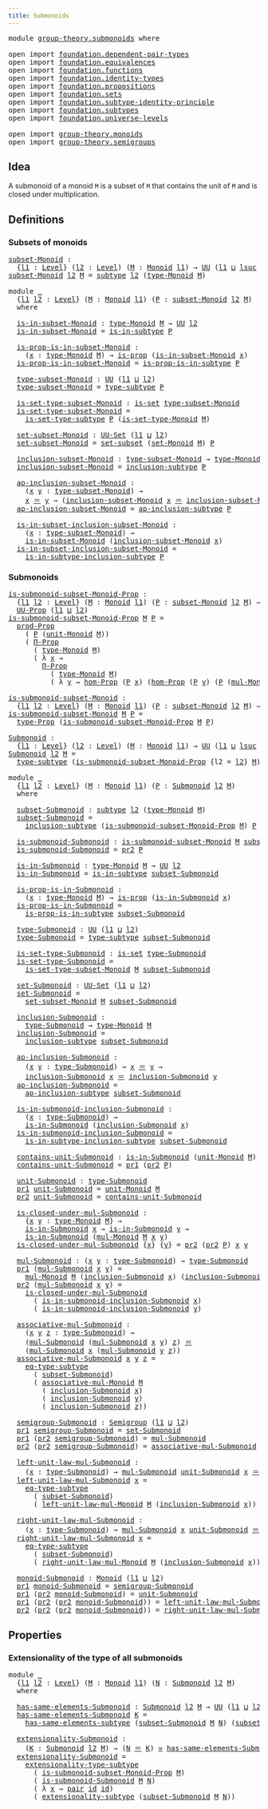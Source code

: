 ```yaml
---
title: Submonoids
---
```


<pre class="Agda"><a id="36" class="Keyword">module</a> <a id="43" href="group-theory.submonoids.html" class="Module">group-theory.submonoids</a> <a id="67" class="Keyword">where</a>

<a id="74" class="Keyword">open</a> <a id="79" class="Keyword">import</a> <a id="86" href="foundation.dependent-pair-types.html" class="Module">foundation.dependent-pair-types</a>
<a id="118" class="Keyword">open</a> <a id="123" class="Keyword">import</a> <a id="130" href="foundation.equivalences.html" class="Module">foundation.equivalences</a>
<a id="154" class="Keyword">open</a> <a id="159" class="Keyword">import</a> <a id="166" href="foundation.functions.html" class="Module">foundation.functions</a>
<a id="187" class="Keyword">open</a> <a id="192" class="Keyword">import</a> <a id="199" href="foundation.identity-types.html" class="Module">foundation.identity-types</a>
<a id="225" class="Keyword">open</a> <a id="230" class="Keyword">import</a> <a id="237" href="foundation.propositions.html" class="Module">foundation.propositions</a>
<a id="261" class="Keyword">open</a> <a id="266" class="Keyword">import</a> <a id="273" href="foundation.sets.html" class="Module">foundation.sets</a>
<a id="289" class="Keyword">open</a> <a id="294" class="Keyword">import</a> <a id="301" href="foundation.subtype-identity-principle.html" class="Module">foundation.subtype-identity-principle</a>
<a id="339" class="Keyword">open</a> <a id="344" class="Keyword">import</a> <a id="351" href="foundation.subtypes.html" class="Module">foundation.subtypes</a>
<a id="371" class="Keyword">open</a> <a id="376" class="Keyword">import</a> <a id="383" href="foundation.universe-levels.html" class="Module">foundation.universe-levels</a>

<a id="411" class="Keyword">open</a> <a id="416" class="Keyword">import</a> <a id="423" href="group-theory.monoids.html" class="Module">group-theory.monoids</a>
<a id="444" class="Keyword">open</a> <a id="449" class="Keyword">import</a> <a id="456" href="group-theory.semigroups.html" class="Module">group-theory.semigroups</a>
</pre>
## Idea

A submonoid of a monoid `M` is a subset of `M` that contains the unit of `M` and is closed under multiplication.

## Definitions

### Subsets of monoids

<pre class="Agda"><a id="subset-Monoid"></a><a id="656" href="group-theory.submonoids.html#656" class="Function">subset-Monoid</a> <a id="670" class="Symbol">:</a>
  <a id="674" class="Symbol">{</a><a id="675" href="group-theory.submonoids.html#675" class="Bound">l1</a> <a id="678" class="Symbol">:</a> <a id="680" href="Agda.Primitive.html#597" class="Postulate">Level</a><a id="685" class="Symbol">}</a> <a id="687" class="Symbol">(</a><a id="688" href="group-theory.submonoids.html#688" class="Bound">l2</a> <a id="691" class="Symbol">:</a> <a id="693" href="Agda.Primitive.html#597" class="Postulate">Level</a><a id="698" class="Symbol">)</a> <a id="700" class="Symbol">(</a><a id="701" href="group-theory.submonoids.html#701" class="Bound">M</a> <a id="703" class="Symbol">:</a> <a id="705" href="group-theory.monoids.html#1025" class="Function">Monoid</a> <a id="712" href="group-theory.submonoids.html#675" class="Bound">l1</a><a id="714" class="Symbol">)</a> <a id="716" class="Symbol">→</a> <a id="718" href="foundation-core.universe-levels.html#235" class="Primitive">UU</a> <a id="721" class="Symbol">(</a><a id="722" href="group-theory.submonoids.html#675" class="Bound">l1</a> <a id="725" href="Agda.Primitive.html#810" class="Primitive Operator">⊔</a> <a id="727" href="Agda.Primitive.html#780" class="Primitive">lsuc</a> <a id="732" href="group-theory.submonoids.html#688" class="Bound">l2</a><a id="734" class="Symbol">)</a>
<a id="736" href="group-theory.submonoids.html#656" class="Function">subset-Monoid</a> <a id="750" href="group-theory.submonoids.html#750" class="Bound">l2</a> <a id="753" href="group-theory.submonoids.html#753" class="Bound">M</a> <a id="755" class="Symbol">=</a> <a id="757" href="foundation-core.subtypes.html#2275" class="Function">subtype</a> <a id="765" href="group-theory.submonoids.html#750" class="Bound">l2</a> <a id="768" class="Symbol">(</a><a id="769" href="group-theory.monoids.html#1200" class="Function">type-Monoid</a> <a id="781" href="group-theory.submonoids.html#753" class="Bound">M</a><a id="782" class="Symbol">)</a>

<a id="785" class="Keyword">module</a> <a id="792" href="group-theory.submonoids.html#792" class="Module">_</a>
  <a id="796" class="Symbol">{</a><a id="797" href="group-theory.submonoids.html#797" class="Bound">l1</a> <a id="800" href="group-theory.submonoids.html#800" class="Bound">l2</a> <a id="803" class="Symbol">:</a> <a id="805" href="Agda.Primitive.html#597" class="Postulate">Level</a><a id="810" class="Symbol">}</a> <a id="812" class="Symbol">(</a><a id="813" href="group-theory.submonoids.html#813" class="Bound">M</a> <a id="815" class="Symbol">:</a> <a id="817" href="group-theory.monoids.html#1025" class="Function">Monoid</a> <a id="824" href="group-theory.submonoids.html#797" class="Bound">l1</a><a id="826" class="Symbol">)</a> <a id="828" class="Symbol">(</a><a id="829" href="group-theory.submonoids.html#829" class="Bound">P</a> <a id="831" class="Symbol">:</a> <a id="833" href="group-theory.submonoids.html#656" class="Function">subset-Monoid</a> <a id="847" href="group-theory.submonoids.html#800" class="Bound">l2</a> <a id="850" href="group-theory.submonoids.html#813" class="Bound">M</a><a id="851" class="Symbol">)</a>
  <a id="855" class="Keyword">where</a>

  <a id="864" href="group-theory.submonoids.html#864" class="Function">is-in-subset-Monoid</a> <a id="884" class="Symbol">:</a> <a id="886" href="group-theory.monoids.html#1200" class="Function">type-Monoid</a> <a id="898" href="group-theory.submonoids.html#813" class="Bound">M</a> <a id="900" class="Symbol">→</a> <a id="902" href="foundation-core.universe-levels.html#235" class="Primitive">UU</a> <a id="905" href="group-theory.submonoids.html#800" class="Bound">l2</a>
  <a id="910" href="group-theory.submonoids.html#864" class="Function">is-in-subset-Monoid</a> <a id="930" class="Symbol">=</a> <a id="932" href="foundation-core.subtypes.html#2439" class="Function">is-in-subtype</a> <a id="946" href="group-theory.submonoids.html#829" class="Bound">P</a>

  <a id="951" href="group-theory.submonoids.html#951" class="Function">is-prop-is-in-subset-Monoid</a> <a id="979" class="Symbol">:</a>
    <a id="985" class="Symbol">(</a><a id="986" href="group-theory.submonoids.html#986" class="Bound">x</a> <a id="988" class="Symbol">:</a> <a id="990" href="group-theory.monoids.html#1200" class="Function">type-Monoid</a> <a id="1002" href="group-theory.submonoids.html#813" class="Bound">M</a><a id="1003" class="Symbol">)</a> <a id="1005" class="Symbol">→</a> <a id="1007" href="foundation-core.propositions.html#1309" class="Function">is-prop</a> <a id="1015" class="Symbol">(</a><a id="1016" href="group-theory.submonoids.html#864" class="Function">is-in-subset-Monoid</a> <a id="1036" href="group-theory.submonoids.html#986" class="Bound">x</a><a id="1037" class="Symbol">)</a>
  <a id="1041" href="group-theory.submonoids.html#951" class="Function">is-prop-is-in-subset-Monoid</a> <a id="1069" class="Symbol">=</a> <a id="1071" href="foundation-core.subtypes.html#2504" class="Function">is-prop-is-in-subtype</a> <a id="1093" href="group-theory.submonoids.html#829" class="Bound">P</a>

  <a id="1098" href="group-theory.submonoids.html#1098" class="Function">type-subset-Monoid</a> <a id="1117" class="Symbol">:</a> <a id="1119" href="foundation-core.universe-levels.html#235" class="Primitive">UU</a> <a id="1122" class="Symbol">(</a><a id="1123" href="group-theory.submonoids.html#797" class="Bound">l1</a> <a id="1126" href="Agda.Primitive.html#810" class="Primitive Operator">⊔</a> <a id="1128" href="group-theory.submonoids.html#800" class="Bound">l2</a><a id="1130" class="Symbol">)</a>
  <a id="1134" href="group-theory.submonoids.html#1098" class="Function">type-subset-Monoid</a> <a id="1153" class="Symbol">=</a> <a id="1155" href="foundation-core.subtypes.html#2619" class="Function">type-subtype</a> <a id="1168" href="group-theory.submonoids.html#829" class="Bound">P</a>

  <a id="1173" href="group-theory.submonoids.html#1173" class="Function">is-set-type-subset-Monoid</a> <a id="1199" class="Symbol">:</a> <a id="1201" href="foundation-core.sets.html#1113" class="Function">is-set</a> <a id="1208" href="group-theory.submonoids.html#1098" class="Function">type-subset-Monoid</a>
  <a id="1229" href="group-theory.submonoids.html#1173" class="Function">is-set-type-subset-Monoid</a> <a id="1255" class="Symbol">=</a>
    <a id="1261" href="foundation-core.subtypes.html#5363" class="Function">is-set-type-subtype</a> <a id="1281" href="group-theory.submonoids.html#829" class="Bound">P</a> <a id="1283" class="Symbol">(</a><a id="1284" href="group-theory.monoids.html#1403" class="Function">is-set-type-Monoid</a> <a id="1303" href="group-theory.submonoids.html#813" class="Bound">M</a><a id="1304" class="Symbol">)</a>

  <a id="1309" href="group-theory.submonoids.html#1309" class="Function">set-subset-Monoid</a> <a id="1327" class="Symbol">:</a> <a id="1329" href="foundation-core.sets.html#1190" class="Function">UU-Set</a> <a id="1336" class="Symbol">(</a><a id="1337" href="group-theory.submonoids.html#797" class="Bound">l1</a> <a id="1340" href="Agda.Primitive.html#810" class="Primitive Operator">⊔</a> <a id="1342" href="group-theory.submonoids.html#800" class="Bound">l2</a><a id="1344" class="Symbol">)</a>
  <a id="1348" href="group-theory.submonoids.html#1309" class="Function">set-subset-Monoid</a> <a id="1366" class="Symbol">=</a> <a id="1368" href="foundation-core.subtypes.html#5697" class="Function">set-subset</a> <a id="1379" class="Symbol">(</a><a id="1380" href="group-theory.monoids.html#1301" class="Function">set-Monoid</a> <a id="1391" href="group-theory.submonoids.html#813" class="Bound">M</a><a id="1392" class="Symbol">)</a> <a id="1394" href="group-theory.submonoids.html#829" class="Bound">P</a>

  <a id="1399" href="group-theory.submonoids.html#1399" class="Function">inclusion-subset-Monoid</a> <a id="1423" class="Symbol">:</a> <a id="1425" href="group-theory.submonoids.html#1098" class="Function">type-subset-Monoid</a> <a id="1444" class="Symbol">→</a> <a id="1446" href="group-theory.monoids.html#1200" class="Function">type-Monoid</a> <a id="1458" href="group-theory.submonoids.html#813" class="Bound">M</a>
  <a id="1462" href="group-theory.submonoids.html#1399" class="Function">inclusion-subset-Monoid</a> <a id="1486" class="Symbol">=</a> <a id="1488" href="foundation-core.subtypes.html#2685" class="Function">inclusion-subtype</a> <a id="1506" href="group-theory.submonoids.html#829" class="Bound">P</a>

  <a id="1511" href="group-theory.submonoids.html#1511" class="Function">ap-inclusion-subset-Monoid</a> <a id="1538" class="Symbol">:</a>
    <a id="1544" class="Symbol">(</a><a id="1545" href="group-theory.submonoids.html#1545" class="Bound">x</a> <a id="1547" href="group-theory.submonoids.html#1547" class="Bound">y</a> <a id="1549" class="Symbol">:</a> <a id="1551" href="group-theory.submonoids.html#1098" class="Function">type-subset-Monoid</a><a id="1569" class="Symbol">)</a> <a id="1571" class="Symbol">→</a>
    <a id="1577" href="group-theory.submonoids.html#1545" class="Bound">x</a> <a id="1579" href="foundation-core.identity-types.html#1865" class="Function Operator">＝</a> <a id="1581" href="group-theory.submonoids.html#1547" class="Bound">y</a> <a id="1583" class="Symbol">→</a> <a id="1585" class="Symbol">(</a><a id="1586" href="group-theory.submonoids.html#1399" class="Function">inclusion-subset-Monoid</a> <a id="1610" href="group-theory.submonoids.html#1545" class="Bound">x</a> <a id="1612" href="foundation-core.identity-types.html#1865" class="Function Operator">＝</a> <a id="1614" href="group-theory.submonoids.html#1399" class="Function">inclusion-subset-Monoid</a> <a id="1638" href="group-theory.submonoids.html#1547" class="Bound">y</a><a id="1639" class="Symbol">)</a>
  <a id="1643" href="group-theory.submonoids.html#1511" class="Function">ap-inclusion-subset-Monoid</a> <a id="1670" class="Symbol">=</a> <a id="1672" href="foundation-core.subtypes.html#2751" class="Function">ap-inclusion-subtype</a> <a id="1693" href="group-theory.submonoids.html#829" class="Bound">P</a>

  <a id="1698" href="group-theory.submonoids.html#1698" class="Function">is-in-subset-inclusion-subset-Monoid</a> <a id="1735" class="Symbol">:</a>
    <a id="1741" class="Symbol">(</a><a id="1742" href="group-theory.submonoids.html#1742" class="Bound">x</a> <a id="1744" class="Symbol">:</a> <a id="1746" href="group-theory.submonoids.html#1098" class="Function">type-subset-Monoid</a><a id="1764" class="Symbol">)</a> <a id="1766" class="Symbol">→</a>
    <a id="1772" href="group-theory.submonoids.html#864" class="Function">is-in-subset-Monoid</a> <a id="1792" class="Symbol">(</a><a id="1793" href="group-theory.submonoids.html#1399" class="Function">inclusion-subset-Monoid</a> <a id="1817" href="group-theory.submonoids.html#1742" class="Bound">x</a><a id="1818" class="Symbol">)</a>
  <a id="1822" href="group-theory.submonoids.html#1698" class="Function">is-in-subset-inclusion-subset-Monoid</a> <a id="1859" class="Symbol">=</a>
    <a id="1865" href="foundation-core.subtypes.html#2914" class="Function">is-in-subtype-inclusion-subtype</a> <a id="1897" href="group-theory.submonoids.html#829" class="Bound">P</a>
</pre>
### Submonoids

<pre class="Agda"><a id="is-submonoid-subset-Monoid-Prop"></a><a id="1928" href="group-theory.submonoids.html#1928" class="Function">is-submonoid-subset-Monoid-Prop</a> <a id="1960" class="Symbol">:</a>
  <a id="1964" class="Symbol">{</a><a id="1965" href="group-theory.submonoids.html#1965" class="Bound">l1</a> <a id="1968" href="group-theory.submonoids.html#1968" class="Bound">l2</a> <a id="1971" class="Symbol">:</a> <a id="1973" href="Agda.Primitive.html#597" class="Postulate">Level</a><a id="1978" class="Symbol">}</a> <a id="1980" class="Symbol">(</a><a id="1981" href="group-theory.submonoids.html#1981" class="Bound">M</a> <a id="1983" class="Symbol">:</a> <a id="1985" href="group-theory.monoids.html#1025" class="Function">Monoid</a> <a id="1992" href="group-theory.submonoids.html#1965" class="Bound">l1</a><a id="1994" class="Symbol">)</a> <a id="1996" class="Symbol">(</a><a id="1997" href="group-theory.submonoids.html#1997" class="Bound">P</a> <a id="1999" class="Symbol">:</a> <a id="2001" href="group-theory.submonoids.html#656" class="Function">subset-Monoid</a> <a id="2015" href="group-theory.submonoids.html#1968" class="Bound">l2</a> <a id="2018" href="group-theory.submonoids.html#1981" class="Bound">M</a><a id="2019" class="Symbol">)</a> <a id="2021" class="Symbol">→</a>
  <a id="2025" href="foundation-core.propositions.html#1393" class="Function">UU-Prop</a> <a id="2033" class="Symbol">(</a><a id="2034" href="group-theory.submonoids.html#1965" class="Bound">l1</a> <a id="2037" href="Agda.Primitive.html#810" class="Primitive Operator">⊔</a> <a id="2039" href="group-theory.submonoids.html#1968" class="Bound">l2</a><a id="2041" class="Symbol">)</a>
<a id="2043" href="group-theory.submonoids.html#1928" class="Function">is-submonoid-subset-Monoid-Prop</a> <a id="2075" href="group-theory.submonoids.html#2075" class="Bound">M</a> <a id="2077" href="group-theory.submonoids.html#2077" class="Bound">P</a> <a id="2079" class="Symbol">=</a>
  <a id="2083" href="foundation-core.propositions.html#5874" class="Function">prod-Prop</a>
    <a id="2097" class="Symbol">(</a> <a id="2099" href="group-theory.submonoids.html#2077" class="Bound">P</a> <a id="2101" class="Symbol">(</a><a id="2102" href="group-theory.monoids.html#2049" class="Function">unit-Monoid</a> <a id="2114" href="group-theory.submonoids.html#2075" class="Bound">M</a><a id="2115" class="Symbol">))</a>
    <a id="2122" class="Symbol">(</a> <a id="2124" href="foundation-core.propositions.html#6694" class="Function">Π-Prop</a>
      <a id="2137" class="Symbol">(</a> <a id="2139" href="group-theory.monoids.html#1200" class="Function">type-Monoid</a> <a id="2151" href="group-theory.submonoids.html#2075" class="Bound">M</a><a id="2152" class="Symbol">)</a>
      <a id="2160" class="Symbol">(</a> <a id="2162" class="Symbol">λ</a> <a id="2164" href="group-theory.submonoids.html#2164" class="Bound">x</a> <a id="2166" class="Symbol">→</a>
        <a id="2176" href="foundation-core.propositions.html#6694" class="Function">Π-Prop</a>
          <a id="2193" class="Symbol">(</a> <a id="2195" href="group-theory.monoids.html#1200" class="Function">type-Monoid</a> <a id="2207" href="group-theory.submonoids.html#2075" class="Bound">M</a><a id="2208" class="Symbol">)</a>
          <a id="2220" class="Symbol">(</a> <a id="2222" class="Symbol">λ</a> <a id="2224" href="group-theory.submonoids.html#2224" class="Bound">y</a> <a id="2226" class="Symbol">→</a> <a id="2228" href="foundation-core.propositions.html#8796" class="Function">hom-Prop</a> <a id="2237" class="Symbol">(</a><a id="2238" href="group-theory.submonoids.html#2077" class="Bound">P</a> <a id="2240" href="group-theory.submonoids.html#2164" class="Bound">x</a><a id="2241" class="Symbol">)</a> <a id="2243" class="Symbol">(</a><a id="2244" href="foundation-core.propositions.html#8796" class="Function">hom-Prop</a> <a id="2253" class="Symbol">(</a><a id="2254" href="group-theory.submonoids.html#2077" class="Bound">P</a> <a id="2256" href="group-theory.submonoids.html#2224" class="Bound">y</a><a id="2257" class="Symbol">)</a> <a id="2259" class="Symbol">(</a><a id="2260" href="group-theory.submonoids.html#2077" class="Bound">P</a> <a id="2262" class="Symbol">(</a><a id="2263" href="group-theory.monoids.html#1545" class="Function">mul-Monoid</a> <a id="2274" href="group-theory.submonoids.html#2075" class="Bound">M</a> <a id="2276" href="group-theory.submonoids.html#2164" class="Bound">x</a> <a id="2278" href="group-theory.submonoids.html#2224" class="Bound">y</a><a id="2279" class="Symbol">))))))</a>

<a id="is-submonoid-subset-Monoid"></a><a id="2287" href="group-theory.submonoids.html#2287" class="Function">is-submonoid-subset-Monoid</a> <a id="2314" class="Symbol">:</a>
  <a id="2318" class="Symbol">{</a><a id="2319" href="group-theory.submonoids.html#2319" class="Bound">l1</a> <a id="2322" href="group-theory.submonoids.html#2322" class="Bound">l2</a> <a id="2325" class="Symbol">:</a> <a id="2327" href="Agda.Primitive.html#597" class="Postulate">Level</a><a id="2332" class="Symbol">}</a> <a id="2334" class="Symbol">(</a><a id="2335" href="group-theory.submonoids.html#2335" class="Bound">M</a> <a id="2337" class="Symbol">:</a> <a id="2339" href="group-theory.monoids.html#1025" class="Function">Monoid</a> <a id="2346" href="group-theory.submonoids.html#2319" class="Bound">l1</a><a id="2348" class="Symbol">)</a> <a id="2350" class="Symbol">(</a><a id="2351" href="group-theory.submonoids.html#2351" class="Bound">P</a> <a id="2353" class="Symbol">:</a> <a id="2355" href="group-theory.submonoids.html#656" class="Function">subset-Monoid</a> <a id="2369" href="group-theory.submonoids.html#2322" class="Bound">l2</a> <a id="2372" href="group-theory.submonoids.html#2335" class="Bound">M</a><a id="2373" class="Symbol">)</a> <a id="2375" class="Symbol">→</a> <a id="2377" href="foundation-core.universe-levels.html#235" class="Primitive">UU</a> <a id="2380" class="Symbol">(</a><a id="2381" href="group-theory.submonoids.html#2319" class="Bound">l1</a> <a id="2384" href="Agda.Primitive.html#810" class="Primitive Operator">⊔</a> <a id="2386" href="group-theory.submonoids.html#2322" class="Bound">l2</a><a id="2388" class="Symbol">)</a>
<a id="2390" href="group-theory.submonoids.html#2287" class="Function">is-submonoid-subset-Monoid</a> <a id="2417" href="group-theory.submonoids.html#2417" class="Bound">M</a> <a id="2419" href="group-theory.submonoids.html#2419" class="Bound">P</a> <a id="2421" class="Symbol">=</a>
  <a id="2425" href="foundation-core.propositions.html#1495" class="Function">type-Prop</a> <a id="2435" class="Symbol">(</a><a id="2436" href="group-theory.submonoids.html#1928" class="Function">is-submonoid-subset-Monoid-Prop</a> <a id="2468" href="group-theory.submonoids.html#2417" class="Bound">M</a> <a id="2470" href="group-theory.submonoids.html#2419" class="Bound">P</a><a id="2471" class="Symbol">)</a>

<a id="Submonoid"></a><a id="2474" href="group-theory.submonoids.html#2474" class="Function">Submonoid</a> <a id="2484" class="Symbol">:</a>
  <a id="2488" class="Symbol">{</a><a id="2489" href="group-theory.submonoids.html#2489" class="Bound">l1</a> <a id="2492" class="Symbol">:</a> <a id="2494" href="Agda.Primitive.html#597" class="Postulate">Level</a><a id="2499" class="Symbol">}</a> <a id="2501" class="Symbol">(</a><a id="2502" href="group-theory.submonoids.html#2502" class="Bound">l2</a> <a id="2505" class="Symbol">:</a> <a id="2507" href="Agda.Primitive.html#597" class="Postulate">Level</a><a id="2512" class="Symbol">)</a> <a id="2514" class="Symbol">(</a><a id="2515" href="group-theory.submonoids.html#2515" class="Bound">M</a> <a id="2517" class="Symbol">:</a> <a id="2519" href="group-theory.monoids.html#1025" class="Function">Monoid</a> <a id="2526" href="group-theory.submonoids.html#2489" class="Bound">l1</a><a id="2528" class="Symbol">)</a> <a id="2530" class="Symbol">→</a> <a id="2532" href="foundation-core.universe-levels.html#235" class="Primitive">UU</a> <a id="2535" class="Symbol">(</a><a id="2536" href="group-theory.submonoids.html#2489" class="Bound">l1</a> <a id="2539" href="Agda.Primitive.html#810" class="Primitive Operator">⊔</a> <a id="2541" href="Agda.Primitive.html#780" class="Primitive">lsuc</a> <a id="2546" href="group-theory.submonoids.html#2502" class="Bound">l2</a><a id="2548" class="Symbol">)</a>
<a id="2550" href="group-theory.submonoids.html#2474" class="Function">Submonoid</a> <a id="2560" href="group-theory.submonoids.html#2560" class="Bound">l2</a> <a id="2563" href="group-theory.submonoids.html#2563" class="Bound">M</a> <a id="2565" class="Symbol">=</a>
  <a id="2569" href="foundation-core.subtypes.html#2619" class="Function">type-subtype</a> <a id="2582" class="Symbol">(</a><a id="2583" href="group-theory.submonoids.html#1928" class="Function">is-submonoid-subset-Monoid-Prop</a> <a id="2615" class="Symbol">{</a><a id="2616" class="Argument">l2</a> <a id="2619" class="Symbol">=</a> <a id="2621" href="group-theory.submonoids.html#2560" class="Bound">l2</a><a id="2623" class="Symbol">}</a> <a id="2625" href="group-theory.submonoids.html#2563" class="Bound">M</a><a id="2626" class="Symbol">)</a>

<a id="2629" class="Keyword">module</a> <a id="2636" href="group-theory.submonoids.html#2636" class="Module">_</a>
  <a id="2640" class="Symbol">{</a><a id="2641" href="group-theory.submonoids.html#2641" class="Bound">l1</a> <a id="2644" href="group-theory.submonoids.html#2644" class="Bound">l2</a> <a id="2647" class="Symbol">:</a> <a id="2649" href="Agda.Primitive.html#597" class="Postulate">Level</a><a id="2654" class="Symbol">}</a> <a id="2656" class="Symbol">(</a><a id="2657" href="group-theory.submonoids.html#2657" class="Bound">M</a> <a id="2659" class="Symbol">:</a> <a id="2661" href="group-theory.monoids.html#1025" class="Function">Monoid</a> <a id="2668" href="group-theory.submonoids.html#2641" class="Bound">l1</a><a id="2670" class="Symbol">)</a> <a id="2672" class="Symbol">(</a><a id="2673" href="group-theory.submonoids.html#2673" class="Bound">P</a> <a id="2675" class="Symbol">:</a> <a id="2677" href="group-theory.submonoids.html#2474" class="Function">Submonoid</a> <a id="2687" href="group-theory.submonoids.html#2644" class="Bound">l2</a> <a id="2690" href="group-theory.submonoids.html#2657" class="Bound">M</a><a id="2691" class="Symbol">)</a>
  <a id="2695" class="Keyword">where</a>

  <a id="2704" href="group-theory.submonoids.html#2704" class="Function">subset-Submonoid</a> <a id="2721" class="Symbol">:</a> <a id="2723" href="foundation-core.subtypes.html#2275" class="Function">subtype</a> <a id="2731" href="group-theory.submonoids.html#2644" class="Bound">l2</a> <a id="2734" class="Symbol">(</a><a id="2735" href="group-theory.monoids.html#1200" class="Function">type-Monoid</a> <a id="2747" href="group-theory.submonoids.html#2657" class="Bound">M</a><a id="2748" class="Symbol">)</a>
  <a id="2752" href="group-theory.submonoids.html#2704" class="Function">subset-Submonoid</a> <a id="2769" class="Symbol">=</a>
    <a id="2775" href="foundation-core.subtypes.html#2685" class="Function">inclusion-subtype</a> <a id="2793" class="Symbol">(</a><a id="2794" href="group-theory.submonoids.html#1928" class="Function">is-submonoid-subset-Monoid-Prop</a> <a id="2826" href="group-theory.submonoids.html#2657" class="Bound">M</a><a id="2827" class="Symbol">)</a> <a id="2829" href="group-theory.submonoids.html#2673" class="Bound">P</a>

  <a id="2834" href="group-theory.submonoids.html#2834" class="Function">is-submonoid-Submonoid</a> <a id="2857" class="Symbol">:</a> <a id="2859" href="group-theory.submonoids.html#2287" class="Function">is-submonoid-subset-Monoid</a> <a id="2886" href="group-theory.submonoids.html#2657" class="Bound">M</a> <a id="2888" href="group-theory.submonoids.html#2704" class="Function">subset-Submonoid</a>
  <a id="2907" href="group-theory.submonoids.html#2834" class="Function">is-submonoid-Submonoid</a> <a id="2930" class="Symbol">=</a> <a id="2932" href="foundation-core.dependent-pair-types.html#617" class="Field">pr2</a> <a id="2936" href="group-theory.submonoids.html#2673" class="Bound">P</a>

  <a id="2941" href="group-theory.submonoids.html#2941" class="Function">is-in-Submonoid</a> <a id="2957" class="Symbol">:</a> <a id="2959" href="group-theory.monoids.html#1200" class="Function">type-Monoid</a> <a id="2971" href="group-theory.submonoids.html#2657" class="Bound">M</a> <a id="2973" class="Symbol">→</a> <a id="2975" href="foundation-core.universe-levels.html#235" class="Primitive">UU</a> <a id="2978" href="group-theory.submonoids.html#2644" class="Bound">l2</a>
  <a id="2983" href="group-theory.submonoids.html#2941" class="Function">is-in-Submonoid</a> <a id="2999" class="Symbol">=</a> <a id="3001" href="foundation-core.subtypes.html#2439" class="Function">is-in-subtype</a> <a id="3015" href="group-theory.submonoids.html#2704" class="Function">subset-Submonoid</a>

  <a id="3035" href="group-theory.submonoids.html#3035" class="Function">is-prop-is-in-Submonoid</a> <a id="3059" class="Symbol">:</a>
    <a id="3065" class="Symbol">(</a><a id="3066" href="group-theory.submonoids.html#3066" class="Bound">x</a> <a id="3068" class="Symbol">:</a> <a id="3070" href="group-theory.monoids.html#1200" class="Function">type-Monoid</a> <a id="3082" href="group-theory.submonoids.html#2657" class="Bound">M</a><a id="3083" class="Symbol">)</a> <a id="3085" class="Symbol">→</a> <a id="3087" href="foundation-core.propositions.html#1309" class="Function">is-prop</a> <a id="3095" class="Symbol">(</a><a id="3096" href="group-theory.submonoids.html#2941" class="Function">is-in-Submonoid</a> <a id="3112" href="group-theory.submonoids.html#3066" class="Bound">x</a><a id="3113" class="Symbol">)</a>
  <a id="3117" href="group-theory.submonoids.html#3035" class="Function">is-prop-is-in-Submonoid</a> <a id="3141" class="Symbol">=</a>
    <a id="3147" href="foundation-core.subtypes.html#2504" class="Function">is-prop-is-in-subtype</a> <a id="3169" href="group-theory.submonoids.html#2704" class="Function">subset-Submonoid</a>

  <a id="3189" href="group-theory.submonoids.html#3189" class="Function">type-Submonoid</a> <a id="3204" class="Symbol">:</a> <a id="3206" href="foundation-core.universe-levels.html#235" class="Primitive">UU</a> <a id="3209" class="Symbol">(</a><a id="3210" href="group-theory.submonoids.html#2641" class="Bound">l1</a> <a id="3213" href="Agda.Primitive.html#810" class="Primitive Operator">⊔</a> <a id="3215" href="group-theory.submonoids.html#2644" class="Bound">l2</a><a id="3217" class="Symbol">)</a>
  <a id="3221" href="group-theory.submonoids.html#3189" class="Function">type-Submonoid</a> <a id="3236" class="Symbol">=</a> <a id="3238" href="foundation-core.subtypes.html#2619" class="Function">type-subtype</a> <a id="3251" href="group-theory.submonoids.html#2704" class="Function">subset-Submonoid</a>

  <a id="3271" href="group-theory.submonoids.html#3271" class="Function">is-set-type-Submonoid</a> <a id="3293" class="Symbol">:</a> <a id="3295" href="foundation-core.sets.html#1113" class="Function">is-set</a> <a id="3302" href="group-theory.submonoids.html#3189" class="Function">type-Submonoid</a>
  <a id="3319" href="group-theory.submonoids.html#3271" class="Function">is-set-type-Submonoid</a> <a id="3341" class="Symbol">=</a>
    <a id="3347" href="group-theory.submonoids.html#1173" class="Function">is-set-type-subset-Monoid</a> <a id="3373" href="group-theory.submonoids.html#2657" class="Bound">M</a> <a id="3375" href="group-theory.submonoids.html#2704" class="Function">subset-Submonoid</a>

  <a id="3395" href="group-theory.submonoids.html#3395" class="Function">set-Submonoid</a> <a id="3409" class="Symbol">:</a> <a id="3411" href="foundation-core.sets.html#1190" class="Function">UU-Set</a> <a id="3418" class="Symbol">(</a><a id="3419" href="group-theory.submonoids.html#2641" class="Bound">l1</a> <a id="3422" href="Agda.Primitive.html#810" class="Primitive Operator">⊔</a> <a id="3424" href="group-theory.submonoids.html#2644" class="Bound">l2</a><a id="3426" class="Symbol">)</a>
  <a id="3430" href="group-theory.submonoids.html#3395" class="Function">set-Submonoid</a> <a id="3444" class="Symbol">=</a>
    <a id="3450" href="group-theory.submonoids.html#1309" class="Function">set-subset-Monoid</a> <a id="3468" href="group-theory.submonoids.html#2657" class="Bound">M</a> <a id="3470" href="group-theory.submonoids.html#2704" class="Function">subset-Submonoid</a>

  <a id="3490" href="group-theory.submonoids.html#3490" class="Function">inclusion-Submonoid</a> <a id="3510" class="Symbol">:</a>
    <a id="3516" href="group-theory.submonoids.html#3189" class="Function">type-Submonoid</a> <a id="3531" class="Symbol">→</a> <a id="3533" href="group-theory.monoids.html#1200" class="Function">type-Monoid</a> <a id="3545" href="group-theory.submonoids.html#2657" class="Bound">M</a>
  <a id="3549" href="group-theory.submonoids.html#3490" class="Function">inclusion-Submonoid</a> <a id="3569" class="Symbol">=</a>
    <a id="3575" href="foundation-core.subtypes.html#2685" class="Function">inclusion-subtype</a> <a id="3593" href="group-theory.submonoids.html#2704" class="Function">subset-Submonoid</a>

  <a id="3613" href="group-theory.submonoids.html#3613" class="Function">ap-inclusion-Submonoid</a> <a id="3636" class="Symbol">:</a>
    <a id="3642" class="Symbol">(</a><a id="3643" href="group-theory.submonoids.html#3643" class="Bound">x</a> <a id="3645" href="group-theory.submonoids.html#3645" class="Bound">y</a> <a id="3647" class="Symbol">:</a> <a id="3649" href="group-theory.submonoids.html#3189" class="Function">type-Submonoid</a><a id="3663" class="Symbol">)</a> <a id="3665" class="Symbol">→</a> <a id="3667" href="group-theory.submonoids.html#3643" class="Bound">x</a> <a id="3669" href="foundation-core.identity-types.html#1865" class="Function Operator">＝</a> <a id="3671" href="group-theory.submonoids.html#3645" class="Bound">y</a> <a id="3673" class="Symbol">→</a>
    <a id="3679" href="group-theory.submonoids.html#3490" class="Function">inclusion-Submonoid</a> <a id="3699" href="group-theory.submonoids.html#3643" class="Bound">x</a> <a id="3701" href="foundation-core.identity-types.html#1865" class="Function Operator">＝</a> <a id="3703" href="group-theory.submonoids.html#3490" class="Function">inclusion-Submonoid</a> <a id="3723" href="group-theory.submonoids.html#3645" class="Bound">y</a>
  <a id="3727" href="group-theory.submonoids.html#3613" class="Function">ap-inclusion-Submonoid</a> <a id="3750" class="Symbol">=</a>
    <a id="3756" href="foundation-core.subtypes.html#2751" class="Function">ap-inclusion-subtype</a> <a id="3777" href="group-theory.submonoids.html#2704" class="Function">subset-Submonoid</a>

  <a id="3797" href="group-theory.submonoids.html#3797" class="Function">is-in-submonoid-inclusion-Submonoid</a> <a id="3833" class="Symbol">:</a>
    <a id="3839" class="Symbol">(</a><a id="3840" href="group-theory.submonoids.html#3840" class="Bound">x</a> <a id="3842" class="Symbol">:</a> <a id="3844" href="group-theory.submonoids.html#3189" class="Function">type-Submonoid</a><a id="3858" class="Symbol">)</a> <a id="3860" class="Symbol">→</a>
    <a id="3866" href="group-theory.submonoids.html#2941" class="Function">is-in-Submonoid</a> <a id="3882" class="Symbol">(</a><a id="3883" href="group-theory.submonoids.html#3490" class="Function">inclusion-Submonoid</a> <a id="3903" href="group-theory.submonoids.html#3840" class="Bound">x</a><a id="3904" class="Symbol">)</a>
  <a id="3908" href="group-theory.submonoids.html#3797" class="Function">is-in-submonoid-inclusion-Submonoid</a> <a id="3944" class="Symbol">=</a>
    <a id="3950" href="foundation-core.subtypes.html#2914" class="Function">is-in-subtype-inclusion-subtype</a> <a id="3982" href="group-theory.submonoids.html#2704" class="Function">subset-Submonoid</a>

  <a id="4002" href="group-theory.submonoids.html#4002" class="Function">contains-unit-Submonoid</a> <a id="4026" class="Symbol">:</a> <a id="4028" href="group-theory.submonoids.html#2941" class="Function">is-in-Submonoid</a> <a id="4044" class="Symbol">(</a><a id="4045" href="group-theory.monoids.html#2049" class="Function">unit-Monoid</a> <a id="4057" href="group-theory.submonoids.html#2657" class="Bound">M</a><a id="4058" class="Symbol">)</a>
  <a id="4062" href="group-theory.submonoids.html#4002" class="Function">contains-unit-Submonoid</a> <a id="4086" class="Symbol">=</a> <a id="4088" href="foundation-core.dependent-pair-types.html#605" class="Field">pr1</a> <a id="4092" class="Symbol">(</a><a id="4093" href="foundation-core.dependent-pair-types.html#617" class="Field">pr2</a> <a id="4097" href="group-theory.submonoids.html#2673" class="Bound">P</a><a id="4098" class="Symbol">)</a>

  <a id="4103" href="group-theory.submonoids.html#4103" class="Function">unit-Submonoid</a> <a id="4118" class="Symbol">:</a> <a id="4120" href="group-theory.submonoids.html#3189" class="Function">type-Submonoid</a>
  <a id="4137" href="foundation-core.dependent-pair-types.html#605" class="Field">pr1</a> <a id="4141" href="group-theory.submonoids.html#4103" class="Function">unit-Submonoid</a> <a id="4156" class="Symbol">=</a> <a id="4158" href="group-theory.monoids.html#2049" class="Function">unit-Monoid</a> <a id="4170" href="group-theory.submonoids.html#2657" class="Bound">M</a>
  <a id="4174" href="foundation-core.dependent-pair-types.html#617" class="Field">pr2</a> <a id="4178" href="group-theory.submonoids.html#4103" class="Function">unit-Submonoid</a> <a id="4193" class="Symbol">=</a> <a id="4195" href="group-theory.submonoids.html#4002" class="Function">contains-unit-Submonoid</a>

  <a id="4222" href="group-theory.submonoids.html#4222" class="Function">is-closed-under-mul-Submonoid</a> <a id="4252" class="Symbol">:</a>
    <a id="4258" class="Symbol">{</a><a id="4259" href="group-theory.submonoids.html#4259" class="Bound">x</a> <a id="4261" href="group-theory.submonoids.html#4261" class="Bound">y</a> <a id="4263" class="Symbol">:</a> <a id="4265" href="group-theory.monoids.html#1200" class="Function">type-Monoid</a> <a id="4277" href="group-theory.submonoids.html#2657" class="Bound">M</a><a id="4278" class="Symbol">}</a> <a id="4280" class="Symbol">→</a>
    <a id="4286" href="group-theory.submonoids.html#2941" class="Function">is-in-Submonoid</a> <a id="4302" href="group-theory.submonoids.html#4259" class="Bound">x</a> <a id="4304" class="Symbol">→</a> <a id="4306" href="group-theory.submonoids.html#2941" class="Function">is-in-Submonoid</a> <a id="4322" href="group-theory.submonoids.html#4261" class="Bound">y</a> <a id="4324" class="Symbol">→</a>
    <a id="4330" href="group-theory.submonoids.html#2941" class="Function">is-in-Submonoid</a> <a id="4346" class="Symbol">(</a><a id="4347" href="group-theory.monoids.html#1545" class="Function">mul-Monoid</a> <a id="4358" href="group-theory.submonoids.html#2657" class="Bound">M</a> <a id="4360" href="group-theory.submonoids.html#4259" class="Bound">x</a> <a id="4362" href="group-theory.submonoids.html#4261" class="Bound">y</a><a id="4363" class="Symbol">)</a>
  <a id="4367" href="group-theory.submonoids.html#4222" class="Function">is-closed-under-mul-Submonoid</a> <a id="4397" class="Symbol">{</a><a id="4398" href="group-theory.submonoids.html#4398" class="Bound">x</a><a id="4399" class="Symbol">}</a> <a id="4401" class="Symbol">{</a><a id="4402" href="group-theory.submonoids.html#4402" class="Bound">y</a><a id="4403" class="Symbol">}</a> <a id="4405" class="Symbol">=</a> <a id="4407" href="foundation-core.dependent-pair-types.html#617" class="Field">pr2</a> <a id="4411" class="Symbol">(</a><a id="4412" href="foundation-core.dependent-pair-types.html#617" class="Field">pr2</a> <a id="4416" href="group-theory.submonoids.html#2673" class="Bound">P</a><a id="4417" class="Symbol">)</a> <a id="4419" href="group-theory.submonoids.html#4398" class="Bound">x</a> <a id="4421" href="group-theory.submonoids.html#4402" class="Bound">y</a>

  <a id="4426" href="group-theory.submonoids.html#4426" class="Function">mul-Submonoid</a> <a id="4440" class="Symbol">:</a> <a id="4442" class="Symbol">(</a><a id="4443" href="group-theory.submonoids.html#4443" class="Bound">x</a> <a id="4445" href="group-theory.submonoids.html#4445" class="Bound">y</a> <a id="4447" class="Symbol">:</a> <a id="4449" href="group-theory.submonoids.html#3189" class="Function">type-Submonoid</a><a id="4463" class="Symbol">)</a> <a id="4465" class="Symbol">→</a> <a id="4467" href="group-theory.submonoids.html#3189" class="Function">type-Submonoid</a>
  <a id="4484" href="foundation-core.dependent-pair-types.html#605" class="Field">pr1</a> <a id="4488" class="Symbol">(</a><a id="4489" href="group-theory.submonoids.html#4426" class="Function">mul-Submonoid</a> <a id="4503" href="group-theory.submonoids.html#4503" class="Bound">x</a> <a id="4505" href="group-theory.submonoids.html#4505" class="Bound">y</a><a id="4506" class="Symbol">)</a> <a id="4508" class="Symbol">=</a>
    <a id="4514" href="group-theory.monoids.html#1545" class="Function">mul-Monoid</a> <a id="4525" href="group-theory.submonoids.html#2657" class="Bound">M</a> <a id="4527" class="Symbol">(</a><a id="4528" href="group-theory.submonoids.html#3490" class="Function">inclusion-Submonoid</a> <a id="4548" href="group-theory.submonoids.html#4503" class="Bound">x</a><a id="4549" class="Symbol">)</a> <a id="4551" class="Symbol">(</a><a id="4552" href="group-theory.submonoids.html#3490" class="Function">inclusion-Submonoid</a> <a id="4572" href="group-theory.submonoids.html#4505" class="Bound">y</a><a id="4573" class="Symbol">)</a>
  <a id="4577" href="foundation-core.dependent-pair-types.html#617" class="Field">pr2</a> <a id="4581" class="Symbol">(</a><a id="4582" href="group-theory.submonoids.html#4426" class="Function">mul-Submonoid</a> <a id="4596" href="group-theory.submonoids.html#4596" class="Bound">x</a> <a id="4598" href="group-theory.submonoids.html#4598" class="Bound">y</a><a id="4599" class="Symbol">)</a> <a id="4601" class="Symbol">=</a>
    <a id="4607" href="group-theory.submonoids.html#4222" class="Function">is-closed-under-mul-Submonoid</a>
      <a id="4643" class="Symbol">(</a> <a id="4645" href="group-theory.submonoids.html#3797" class="Function">is-in-submonoid-inclusion-Submonoid</a> <a id="4681" href="group-theory.submonoids.html#4596" class="Bound">x</a><a id="4682" class="Symbol">)</a>
      <a id="4690" class="Symbol">(</a> <a id="4692" href="group-theory.submonoids.html#3797" class="Function">is-in-submonoid-inclusion-Submonoid</a> <a id="4728" href="group-theory.submonoids.html#4598" class="Bound">y</a><a id="4729" class="Symbol">)</a>

  <a id="4734" href="group-theory.submonoids.html#4734" class="Function">associative-mul-Submonoid</a> <a id="4760" class="Symbol">:</a>
    <a id="4766" class="Symbol">(</a><a id="4767" href="group-theory.submonoids.html#4767" class="Bound">x</a> <a id="4769" href="group-theory.submonoids.html#4769" class="Bound">y</a> <a id="4771" href="group-theory.submonoids.html#4771" class="Bound">z</a> <a id="4773" class="Symbol">:</a> <a id="4775" href="group-theory.submonoids.html#3189" class="Function">type-Submonoid</a><a id="4789" class="Symbol">)</a> <a id="4791" class="Symbol">→</a>
    <a id="4797" class="Symbol">(</a><a id="4798" href="group-theory.submonoids.html#4426" class="Function">mul-Submonoid</a> <a id="4812" class="Symbol">(</a><a id="4813" href="group-theory.submonoids.html#4426" class="Function">mul-Submonoid</a> <a id="4827" href="group-theory.submonoids.html#4767" class="Bound">x</a> <a id="4829" href="group-theory.submonoids.html#4769" class="Bound">y</a><a id="4830" class="Symbol">)</a> <a id="4832" href="group-theory.submonoids.html#4771" class="Bound">z</a><a id="4833" class="Symbol">)</a> <a id="4835" href="foundation-core.identity-types.html#1865" class="Function Operator">＝</a>
    <a id="4841" class="Symbol">(</a><a id="4842" href="group-theory.submonoids.html#4426" class="Function">mul-Submonoid</a> <a id="4856" href="group-theory.submonoids.html#4767" class="Bound">x</a> <a id="4858" class="Symbol">(</a><a id="4859" href="group-theory.submonoids.html#4426" class="Function">mul-Submonoid</a> <a id="4873" href="group-theory.submonoids.html#4769" class="Bound">y</a> <a id="4875" href="group-theory.submonoids.html#4771" class="Bound">z</a><a id="4876" class="Symbol">))</a>
  <a id="4881" href="group-theory.submonoids.html#4734" class="Function">associative-mul-Submonoid</a> <a id="4907" href="group-theory.submonoids.html#4907" class="Bound">x</a> <a id="4909" href="group-theory.submonoids.html#4909" class="Bound">y</a> <a id="4911" href="group-theory.submonoids.html#4911" class="Bound">z</a> <a id="4913" class="Symbol">=</a>
    <a id="4919" href="foundation-core.subtypes.html#3455" class="Function">eq-type-subtype</a>
      <a id="4941" class="Symbol">(</a> <a id="4943" href="group-theory.submonoids.html#2704" class="Function">subset-Submonoid</a><a id="4959" class="Symbol">)</a>
      <a id="4967" class="Symbol">(</a> <a id="4969" href="group-theory.monoids.html#1815" class="Function">associative-mul-Monoid</a> <a id="4992" href="group-theory.submonoids.html#2657" class="Bound">M</a>
        <a id="5002" class="Symbol">(</a> <a id="5004" href="group-theory.submonoids.html#3490" class="Function">inclusion-Submonoid</a> <a id="5024" href="group-theory.submonoids.html#4907" class="Bound">x</a><a id="5025" class="Symbol">)</a>
        <a id="5035" class="Symbol">(</a> <a id="5037" href="group-theory.submonoids.html#3490" class="Function">inclusion-Submonoid</a> <a id="5057" href="group-theory.submonoids.html#4909" class="Bound">y</a><a id="5058" class="Symbol">)</a>
        <a id="5068" class="Symbol">(</a> <a id="5070" href="group-theory.submonoids.html#3490" class="Function">inclusion-Submonoid</a> <a id="5090" href="group-theory.submonoids.html#4911" class="Bound">z</a><a id="5091" class="Symbol">))</a>

  <a id="5097" href="group-theory.submonoids.html#5097" class="Function">semigroup-Submonoid</a> <a id="5117" class="Symbol">:</a> <a id="5119" href="group-theory.semigroups.html#750" class="Function">Semigroup</a> <a id="5129" class="Symbol">(</a><a id="5130" href="group-theory.submonoids.html#2641" class="Bound">l1</a> <a id="5133" href="Agda.Primitive.html#810" class="Primitive Operator">⊔</a> <a id="5135" href="group-theory.submonoids.html#2644" class="Bound">l2</a><a id="5137" class="Symbol">)</a>
  <a id="5141" href="foundation-core.dependent-pair-types.html#605" class="Field">pr1</a> <a id="5145" href="group-theory.submonoids.html#5097" class="Function">semigroup-Submonoid</a> <a id="5165" class="Symbol">=</a> <a id="5167" href="group-theory.submonoids.html#3395" class="Function">set-Submonoid</a>
  <a id="5183" href="foundation-core.dependent-pair-types.html#605" class="Field">pr1</a> <a id="5187" class="Symbol">(</a><a id="5188" href="foundation-core.dependent-pair-types.html#617" class="Field">pr2</a> <a id="5192" href="group-theory.submonoids.html#5097" class="Function">semigroup-Submonoid</a><a id="5211" class="Symbol">)</a> <a id="5213" class="Symbol">=</a> <a id="5215" href="group-theory.submonoids.html#4426" class="Function">mul-Submonoid</a>
  <a id="5231" href="foundation-core.dependent-pair-types.html#617" class="Field">pr2</a> <a id="5235" class="Symbol">(</a><a id="5236" href="foundation-core.dependent-pair-types.html#617" class="Field">pr2</a> <a id="5240" href="group-theory.submonoids.html#5097" class="Function">semigroup-Submonoid</a><a id="5259" class="Symbol">)</a> <a id="5261" class="Symbol">=</a> <a id="5263" href="group-theory.submonoids.html#4734" class="Function">associative-mul-Submonoid</a>

  <a id="5292" href="group-theory.submonoids.html#5292" class="Function">left-unit-law-mul-Submonoid</a> <a id="5320" class="Symbol">:</a>
    <a id="5326" class="Symbol">(</a><a id="5327" href="group-theory.submonoids.html#5327" class="Bound">x</a> <a id="5329" class="Symbol">:</a> <a id="5331" href="group-theory.submonoids.html#3189" class="Function">type-Submonoid</a><a id="5345" class="Symbol">)</a> <a id="5347" class="Symbol">→</a> <a id="5349" href="group-theory.submonoids.html#4426" class="Function">mul-Submonoid</a> <a id="5363" href="group-theory.submonoids.html#4103" class="Function">unit-Submonoid</a> <a id="5378" href="group-theory.submonoids.html#5327" class="Bound">x</a> <a id="5380" href="foundation-core.identity-types.html#1865" class="Function Operator">＝</a> <a id="5382" href="group-theory.submonoids.html#5327" class="Bound">x</a>
  <a id="5386" href="group-theory.submonoids.html#5292" class="Function">left-unit-law-mul-Submonoid</a> <a id="5414" href="group-theory.submonoids.html#5414" class="Bound">x</a> <a id="5416" class="Symbol">=</a>
    <a id="5422" href="foundation-core.subtypes.html#3455" class="Function">eq-type-subtype</a>
      <a id="5444" class="Symbol">(</a> <a id="5446" href="group-theory.submonoids.html#2704" class="Function">subset-Submonoid</a><a id="5462" class="Symbol">)</a>
      <a id="5470" class="Symbol">(</a> <a id="5472" href="group-theory.monoids.html#2137" class="Function">left-unit-law-mul-Monoid</a> <a id="5497" href="group-theory.submonoids.html#2657" class="Bound">M</a> <a id="5499" class="Symbol">(</a><a id="5500" href="group-theory.submonoids.html#3490" class="Function">inclusion-Submonoid</a> <a id="5520" href="group-theory.submonoids.html#5414" class="Bound">x</a><a id="5521" class="Symbol">))</a>

  <a id="5527" href="group-theory.submonoids.html#5527" class="Function">right-unit-law-mul-Submonoid</a> <a id="5556" class="Symbol">:</a>
    <a id="5562" class="Symbol">(</a><a id="5563" href="group-theory.submonoids.html#5563" class="Bound">x</a> <a id="5565" class="Symbol">:</a> <a id="5567" href="group-theory.submonoids.html#3189" class="Function">type-Submonoid</a><a id="5581" class="Symbol">)</a> <a id="5583" class="Symbol">→</a> <a id="5585" href="group-theory.submonoids.html#4426" class="Function">mul-Submonoid</a> <a id="5599" href="group-theory.submonoids.html#5563" class="Bound">x</a> <a id="5601" href="group-theory.submonoids.html#4103" class="Function">unit-Submonoid</a> <a id="5616" href="foundation-core.identity-types.html#1865" class="Function Operator">＝</a> <a id="5618" href="group-theory.submonoids.html#5563" class="Bound">x</a>
  <a id="5622" href="group-theory.submonoids.html#5527" class="Function">right-unit-law-mul-Submonoid</a> <a id="5651" href="group-theory.submonoids.html#5651" class="Bound">x</a> <a id="5653" class="Symbol">=</a>
    <a id="5659" href="foundation-core.subtypes.html#3455" class="Function">eq-type-subtype</a>
      <a id="5681" class="Symbol">(</a> <a id="5683" href="group-theory.submonoids.html#2704" class="Function">subset-Submonoid</a><a id="5699" class="Symbol">)</a>
      <a id="5707" class="Symbol">(</a> <a id="5709" href="group-theory.monoids.html#2303" class="Function">right-unit-law-mul-Monoid</a> <a id="5735" href="group-theory.submonoids.html#2657" class="Bound">M</a> <a id="5737" class="Symbol">(</a><a id="5738" href="group-theory.submonoids.html#3490" class="Function">inclusion-Submonoid</a> <a id="5758" href="group-theory.submonoids.html#5651" class="Bound">x</a><a id="5759" class="Symbol">))</a>

  <a id="5765" href="group-theory.submonoids.html#5765" class="Function">monoid-Submonoid</a> <a id="5782" class="Symbol">:</a> <a id="5784" href="group-theory.monoids.html#1025" class="Function">Monoid</a> <a id="5791" class="Symbol">(</a><a id="5792" href="group-theory.submonoids.html#2641" class="Bound">l1</a> <a id="5795" href="Agda.Primitive.html#810" class="Primitive Operator">⊔</a> <a id="5797" href="group-theory.submonoids.html#2644" class="Bound">l2</a><a id="5799" class="Symbol">)</a>
  <a id="5803" href="foundation-core.dependent-pair-types.html#605" class="Field">pr1</a> <a id="5807" href="group-theory.submonoids.html#5765" class="Function">monoid-Submonoid</a> <a id="5824" class="Symbol">=</a> <a id="5826" href="group-theory.submonoids.html#5097" class="Function">semigroup-Submonoid</a>
  <a id="5848" href="foundation-core.dependent-pair-types.html#605" class="Field">pr1</a> <a id="5852" class="Symbol">(</a><a id="5853" href="foundation-core.dependent-pair-types.html#617" class="Field">pr2</a> <a id="5857" href="group-theory.submonoids.html#5765" class="Function">monoid-Submonoid</a><a id="5873" class="Symbol">)</a> <a id="5875" class="Symbol">=</a> <a id="5877" href="group-theory.submonoids.html#4103" class="Function">unit-Submonoid</a>
  <a id="5894" href="foundation-core.dependent-pair-types.html#605" class="Field">pr1</a> <a id="5898" class="Symbol">(</a><a id="5899" href="foundation-core.dependent-pair-types.html#617" class="Field">pr2</a> <a id="5903" class="Symbol">(</a><a id="5904" href="foundation-core.dependent-pair-types.html#617" class="Field">pr2</a> <a id="5908" href="group-theory.submonoids.html#5765" class="Function">monoid-Submonoid</a><a id="5924" class="Symbol">))</a> <a id="5927" class="Symbol">=</a> <a id="5929" href="group-theory.submonoids.html#5292" class="Function">left-unit-law-mul-Submonoid</a>
  <a id="5959" href="foundation-core.dependent-pair-types.html#617" class="Field">pr2</a> <a id="5963" class="Symbol">(</a><a id="5964" href="foundation-core.dependent-pair-types.html#617" class="Field">pr2</a> <a id="5968" class="Symbol">(</a><a id="5969" href="foundation-core.dependent-pair-types.html#617" class="Field">pr2</a> <a id="5973" href="group-theory.submonoids.html#5765" class="Function">monoid-Submonoid</a><a id="5989" class="Symbol">))</a> <a id="5992" class="Symbol">=</a> <a id="5994" href="group-theory.submonoids.html#5527" class="Function">right-unit-law-mul-Submonoid</a>
</pre>
## Properties

### Extensionality of the type of all submonoids

<pre class="Agda"><a id="6101" class="Keyword">module</a> <a id="6108" href="group-theory.submonoids.html#6108" class="Module">_</a>
  <a id="6112" class="Symbol">{</a><a id="6113" href="group-theory.submonoids.html#6113" class="Bound">l1</a> <a id="6116" href="group-theory.submonoids.html#6116" class="Bound">l2</a> <a id="6119" class="Symbol">:</a> <a id="6121" href="Agda.Primitive.html#597" class="Postulate">Level</a><a id="6126" class="Symbol">}</a> <a id="6128" class="Symbol">(</a><a id="6129" href="group-theory.submonoids.html#6129" class="Bound">M</a> <a id="6131" class="Symbol">:</a> <a id="6133" href="group-theory.monoids.html#1025" class="Function">Monoid</a> <a id="6140" href="group-theory.submonoids.html#6113" class="Bound">l1</a><a id="6142" class="Symbol">)</a> <a id="6144" class="Symbol">(</a><a id="6145" href="group-theory.submonoids.html#6145" class="Bound">N</a> <a id="6147" class="Symbol">:</a> <a id="6149" href="group-theory.submonoids.html#2474" class="Function">Submonoid</a> <a id="6159" href="group-theory.submonoids.html#6116" class="Bound">l2</a> <a id="6162" href="group-theory.submonoids.html#6129" class="Bound">M</a><a id="6163" class="Symbol">)</a>
  <a id="6167" class="Keyword">where</a>

  <a id="6176" href="group-theory.submonoids.html#6176" class="Function">has-same-elements-Submonoid</a> <a id="6204" class="Symbol">:</a> <a id="6206" href="group-theory.submonoids.html#2474" class="Function">Submonoid</a> <a id="6216" href="group-theory.submonoids.html#6116" class="Bound">l2</a> <a id="6219" href="group-theory.submonoids.html#6129" class="Bound">M</a> <a id="6221" class="Symbol">→</a> <a id="6223" href="foundation-core.universe-levels.html#235" class="Primitive">UU</a> <a id="6226" class="Symbol">(</a><a id="6227" href="group-theory.submonoids.html#6113" class="Bound">l1</a> <a id="6230" href="Agda.Primitive.html#810" class="Primitive Operator">⊔</a> <a id="6232" href="group-theory.submonoids.html#6116" class="Bound">l2</a><a id="6234" class="Symbol">)</a>
  <a id="6238" href="group-theory.submonoids.html#6176" class="Function">has-same-elements-Submonoid</a> <a id="6266" href="group-theory.submonoids.html#6266" class="Bound">K</a> <a id="6268" class="Symbol">=</a>
    <a id="6274" href="foundation.subtypes.html#1993" class="Function">has-same-elements-subtype</a> <a id="6300" class="Symbol">(</a><a id="6301" href="group-theory.submonoids.html#2704" class="Function">subset-Submonoid</a> <a id="6318" href="group-theory.submonoids.html#6129" class="Bound">M</a> <a id="6320" href="group-theory.submonoids.html#6145" class="Bound">N</a><a id="6321" class="Symbol">)</a> <a id="6323" class="Symbol">(</a><a id="6324" href="group-theory.submonoids.html#2704" class="Function">subset-Submonoid</a> <a id="6341" href="group-theory.submonoids.html#6129" class="Bound">M</a> <a id="6343" href="group-theory.submonoids.html#6266" class="Bound">K</a><a id="6344" class="Symbol">)</a>

  <a id="6349" href="group-theory.submonoids.html#6349" class="Function">extensionality-Submonoid</a> <a id="6374" class="Symbol">:</a>
    <a id="6380" class="Symbol">(</a><a id="6381" href="group-theory.submonoids.html#6381" class="Bound">K</a> <a id="6383" class="Symbol">:</a> <a id="6385" href="group-theory.submonoids.html#2474" class="Function">Submonoid</a> <a id="6395" href="group-theory.submonoids.html#6116" class="Bound">l2</a> <a id="6398" href="group-theory.submonoids.html#6129" class="Bound">M</a><a id="6399" class="Symbol">)</a> <a id="6401" class="Symbol">→</a> <a id="6403" class="Symbol">(</a><a id="6404" href="group-theory.submonoids.html#6145" class="Bound">N</a> <a id="6406" href="foundation-core.identity-types.html#1865" class="Function Operator">＝</a> <a id="6408" href="group-theory.submonoids.html#6381" class="Bound">K</a><a id="6409" class="Symbol">)</a> <a id="6411" href="foundation-core.equivalences.html#1621" class="Function Operator">≃</a> <a id="6413" href="group-theory.submonoids.html#6176" class="Function">has-same-elements-Submonoid</a> <a id="6441" href="group-theory.submonoids.html#6381" class="Bound">K</a>
  <a id="6445" href="group-theory.submonoids.html#6349" class="Function">extensionality-Submonoid</a> <a id="6470" class="Symbol">=</a>
    <a id="6476" href="foundation-core.subtype-identity-principle.html#3153" class="Function">extensionality-type-subtype</a>
      <a id="6510" class="Symbol">(</a> <a id="6512" href="group-theory.submonoids.html#1928" class="Function">is-submonoid-subset-Monoid-Prop</a> <a id="6544" href="group-theory.submonoids.html#6129" class="Bound">M</a><a id="6545" class="Symbol">)</a>
      <a id="6553" class="Symbol">(</a> <a id="6555" href="group-theory.submonoids.html#2834" class="Function">is-submonoid-Submonoid</a> <a id="6578" href="group-theory.submonoids.html#6129" class="Bound">M</a> <a id="6580" href="group-theory.submonoids.html#6145" class="Bound">N</a><a id="6581" class="Symbol">)</a>
      <a id="6589" class="Symbol">(</a> <a id="6591" class="Symbol">λ</a> <a id="6593" href="group-theory.submonoids.html#6593" class="Bound">x</a> <a id="6595" class="Symbol">→</a> <a id="6597" href="foundation-core.dependent-pair-types.html#588" class="InductiveConstructor">pair</a> <a id="6602" href="foundation-core.functions.html#322" class="Function">id</a> <a id="6605" href="foundation-core.functions.html#322" class="Function">id</a><a id="6607" class="Symbol">)</a>
      <a id="6615" class="Symbol">(</a> <a id="6617" href="foundation.subtypes.html#2124" class="Function">extensionality-subtype</a> <a id="6640" class="Symbol">(</a><a id="6641" href="group-theory.submonoids.html#2704" class="Function">subset-Submonoid</a> <a id="6658" href="group-theory.submonoids.html#6129" class="Bound">M</a> <a id="6660" href="group-theory.submonoids.html#6145" class="Bound">N</a><a id="6661" class="Symbol">))</a>
</pre>